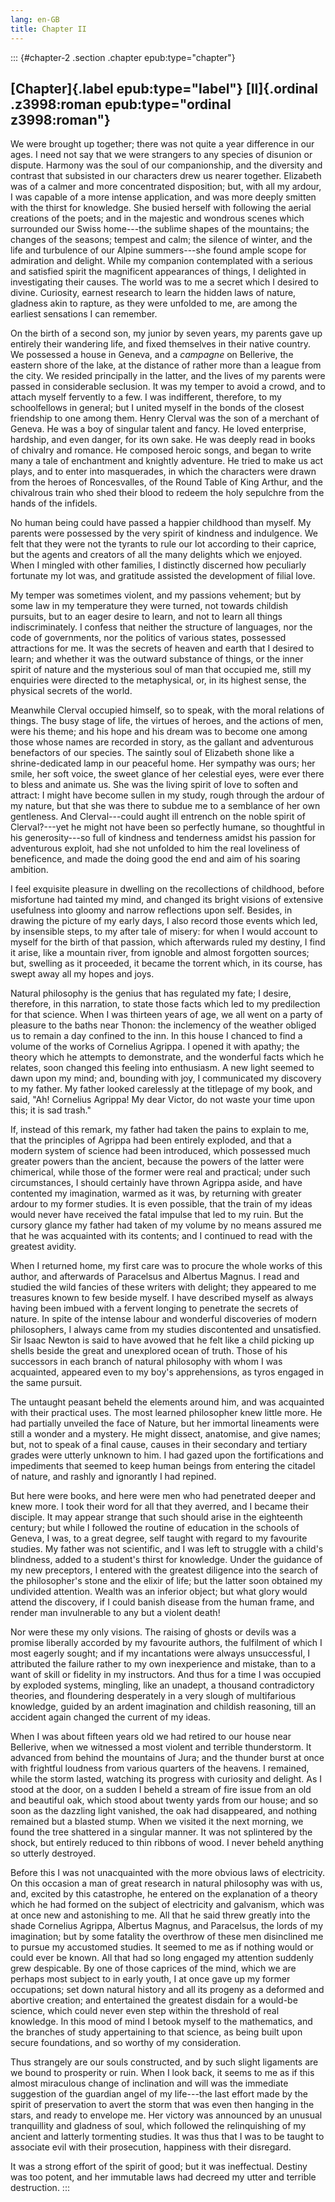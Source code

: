 ```yaml
---
lang: en-GB
title: Chapter II
---
```


::: {#chapter-2 .section .chapter epub:type="chapter"}
## [Chapter]{.label epub:type="label"} [II]{.ordinal .z3998:roman epub:type="ordinal z3998:roman"}

We were brought up together; there was not quite a year difference in
our ages. I need not say that we were strangers to any species of
disunion or dispute. Harmony was the soul of our companionship, and the
diversity and contrast that subsisted in our characters drew us nearer
together. Elizabeth was of a calmer and more concentrated disposition;
but, with all my ardour, I was capable of a more intense application,
and was more deeply smitten with the thirst for knowledge. She busied
herself with following the aerial creations of the poets; and in the
majestic and wondrous scenes which surrounded our Swiss home⁠---the
sublime shapes of the mountains; the changes of the seasons; tempest and
calm; the silence of winter, and the life and turbulence of our Alpine
summers⁠---she found ample scope for admiration and delight. While my
companion contemplated with a serious and satisfied spirit the
magnificent appearances of things, I delighted in investigating their
causes. The world was to me a secret which I desired to divine.
Curiosity, earnest research to learn the hidden laws of nature, gladness
akin to rapture, as they were unfolded to me, are among the earliest
sensations I can remember.

On the birth of a second son, my junior by seven years, my parents gave
up entirely their wandering life, and fixed themselves in their native
country. We possessed a house in Geneva, and a *campagne* on Bellerive,
the eastern shore of the lake, at the distance of rather more than a
league from the city. We resided principally in the latter, and the
lives of my parents were passed in considerable seclusion. It was my
temper to avoid a crowd, and to attach myself fervently to a few. I was
indifferent, therefore, to my schoolfellows in general; but I united
myself in the bonds of the closest friendship to one among them. Henry
Clerval was the son of a merchant of Geneva. He was a boy of singular
talent and fancy. He loved enterprise, hardship, and even danger, for
its own sake. He was deeply read in books of chivalry and romance. He
composed heroic songs, and began to write many a tale of enchantment and
knightly adventure. He tried to make us act plays, and to enter into
masquerades, in which the characters were drawn from the heroes of
Roncesvalles, of the Round Table of King Arthur, and the chivalrous
train who shed their blood to redeem the holy sepulchre from the hands
of the infidels.

No human being could have passed a happier childhood than myself. My
parents were possessed by the very spirit of kindness and indulgence. We
felt that they were not the tyrants to rule our lot according to their
caprice, but the agents and creators of all the many delights which we
enjoyed. When I mingled with other families, I distinctly discerned how
peculiarly fortunate my lot was, and gratitude assisted the development
of filial love.

My temper was sometimes violent, and my passions vehement; but by some
law in my temperature they were turned, not towards childish pursuits,
but to an eager desire to learn, and not to learn all things
indiscriminately. I confess that neither the structure of languages, nor
the code of governments, nor the politics of various states, possessed
attractions for me. It was the secrets of heaven and earth that I
desired to learn; and whether it was the outward substance of things, or
the inner spirit of nature and the mysterious soul of man that occupied
me, still my enquiries were directed to the metaphysical, or, in its
highest sense, the physical secrets of the world.

Meanwhile Clerval occupied himself, so to speak, with the moral
relations of things. The busy stage of life, the virtues of heroes, and
the actions of men, were his theme; and his hope and his dream was to
become one among those whose names are recorded in story, as the gallant
and adventurous benefactors of our species. The saintly soul of
Elizabeth shone like a shrine-dedicated lamp in our peaceful home. Her
sympathy was ours; her smile, her soft voice, the sweet glance of her
celestial eyes, were ever there to bless and animate us. She was the
living spirit of love to soften and attract: I might have become sullen
in my study, rough through the ardour of my nature, but that she was
there to subdue me to a semblance of her own gentleness. And
Clerval⁠---could aught ill entrench on the noble spirit of Clerval?⁠---yet
he might not have been so perfectly humane, so thoughtful in his
generosity⁠---so full of kindness and tenderness amidst his passion for
adventurous exploit, had she not unfolded to him the real loveliness of
beneficence, and made the doing good the end and aim of his soaring
ambition.

I feel exquisite pleasure in dwelling on the recollections of childhood,
before misfortune had tainted my mind, and changed its bright visions of
extensive usefulness into gloomy and narrow reflections upon self.
Besides, in drawing the picture of my early days, I also record those
events which led, by insensible steps, to my after tale of misery: for
when I would account to myself for the birth of that passion, which
afterwards ruled my destiny, I find it arise, like a mountain river,
from ignoble and almost forgotten sources; but, swelling as it
proceeded, it became the torrent which, in its course, has swept away
all my hopes and joys.

Natural philosophy is the genius that has regulated my fate; I desire,
therefore, in this narration, to state those facts which led to my
predilection for that science. When I was thirteen years of age, we all
went on a party of pleasure to the baths near Thonon: the inclemency of
the weather obliged us to remain a day confined to the inn. In this
house I chanced to find a volume of the works of Cornelius Agrippa. I
opened it with apathy; the theory which he attempts to demonstrate, and
the wonderful facts which he relates, soon changed this feeling into
enthusiasm. A new light seemed to dawn upon my mind; and, bounding with
joy, I communicated my discovery to my father. My father looked
carelessly at the titlepage of my book, and said, "Ah! Cornelius
Agrippa! My dear Victor, do not waste your time upon this; it is sad
trash."

If, instead of this remark, my father had taken the pains to explain to
me, that the principles of Agrippa had been entirely exploded, and that
a modern system of science had been introduced, which possessed much
greater powers than the ancient, because the powers of the latter were
chimerical, while those of the former were real and practical; under
such circumstances, I should certainly have thrown Agrippa aside, and
have contented my imagination, warmed as it was, by returning with
greater ardour to my former studies. It is even possible, that the train
of my ideas would never have received the fatal impulse that led to my
ruin. But the cursory glance my father had taken of my volume by no
means assured me that he was acquainted with its contents; and I
continued to read with the greatest avidity.

When I returned home, my first care was to procure the whole works of
this author, and afterwards of Paracelsus and Albertus Magnus. I read
and studied the wild fancies of these writers with delight; they
appeared to me treasures known to few beside myself. I have described
myself as always having been imbued with a fervent longing to penetrate
the secrets of nature. In spite of the intense labour and wonderful
discoveries of modern philosophers, I always came from my studies
discontented and unsatisfied. Sir Isaac Newton is said to have avowed
that he felt like a child picking up shells beside the great and
unexplored ocean of truth. Those of his successors in each branch of
natural philosophy with whom I was acquainted, appeared even to my boy's
apprehensions, as tyros engaged in the same pursuit.

The untaught peasant beheld the elements around him, and was acquainted
with their practical uses. The most learned philosopher knew little
more. He had partially unveiled the face of Nature, but her immortal
lineaments were still a wonder and a mystery. He might dissect,
anatomise, and give names; but, not to speak of a final cause, causes in
their secondary and tertiary grades were utterly unknown to him. I had
gazed upon the fortifications and impediments that seemed to keep human
beings from entering the citadel of nature, and rashly and ignorantly I
had repined.

But here were books, and here were men who had penetrated deeper and
knew more. I took their word for all that they averred, and I became
their disciple. It may appear strange that such should arise in the
eighteenth century; but while I followed the routine of education in the
schools of Geneva, I was, to a great degree, self taught with regard to
my favourite studies. My father was not scientific, and I was left to
struggle with a child's blindness, added to a student's thirst for
knowledge. Under the guidance of my new preceptors, I entered with the
greatest diligence into the search of the philosopher's stone and the
elixir of life; but the latter soon obtained my undivided attention.
Wealth was an inferior object; but what glory would attend the
discovery, if I could banish disease from the human frame, and render
man invulnerable to any but a violent death!

Nor were these my only visions. The raising of ghosts or devils was a
promise liberally accorded by my favourite authors, the fulfilment of
which I most eagerly sought; and if my incantations were always
unsuccessful, I attributed the failure rather to my own inexperience and
mistake, than to a want of skill or fidelity in my instructors. And thus
for a time I was occupied by exploded systems, mingling, like an
unadept, a thousand contradictory theories, and floundering desperately
in a very slough of multifarious knowledge, guided by an ardent
imagination and childish reasoning, till an accident again changed the
current of my ideas.

When I was about fifteen years old we had retired to our house near
Bellerive, when we witnessed a most violent and terrible thunderstorm.
It advanced from behind the mountains of Jura; and the thunder burst at
once with frightful loudness from various quarters of the heavens. I
remained, while the storm lasted, watching its progress with curiosity
and delight. As I stood at the door, on a sudden I beheld a stream of
fire issue from an old and beautiful oak, which stood about twenty yards
from our house; and so soon as the dazzling light vanished, the oak had
disappeared, and nothing remained but a blasted stump. When we visited
it the next morning, we found the tree shattered in a singular manner.
It was not splintered by the shock, but entirely reduced to thin ribbons
of wood. I never beheld anything so utterly destroyed.

Before this I was not unacquainted with the more obvious laws of
electricity. On this occasion a man of great research in natural
philosophy was with us, and, excited by this catastrophe, he entered on
the explanation of a theory which he had formed on the subject of
electricity and galvanism, which was at once new and astonishing to me.
All that he said threw greatly into the shade Cornelius Agrippa,
Albertus Magnus, and Paracelsus, the lords of my imagination; but by
some fatality the overthrow of these men disinclined me to pursue my
accustomed studies. It seemed to me as if nothing would or could ever be
known. All that had so long engaged my attention suddenly grew
despicable. By one of those caprices of the mind, which we are perhaps
most subject to in early youth, I at once gave up my former occupations;
set down natural history and all its progeny as a deformed and abortive
creation; and entertained the greatest disdain for a would-be science,
which could never even step within the threshold of real knowledge. In
this mood of mind I betook myself to the mathematics, and the branches
of study appertaining to that science, as being built upon secure
foundations, and so worthy of my consideration.

Thus strangely are our souls constructed, and by such slight ligaments
are we bound to prosperity or ruin. When I look back, it seems to me as
if this almost miraculous change of inclination and will was the
immediate suggestion of the guardian angel of my life⁠---the last effort
made by the spirit of preservation to avert the storm that was even then
hanging in the stars, and ready to envelope me. Her victory was
announced by an unusual tranquillity and gladness of soul, which
followed the relinquishing of my ancient and latterly tormenting
studies. It was thus that I was to be taught to associate evil with
their prosecution, happiness with their disregard.

It was a strong effort of the spirit of good; but it was ineffectual.
Destiny was too potent, and her immutable laws had decreed my utter and
terrible destruction.
:::
